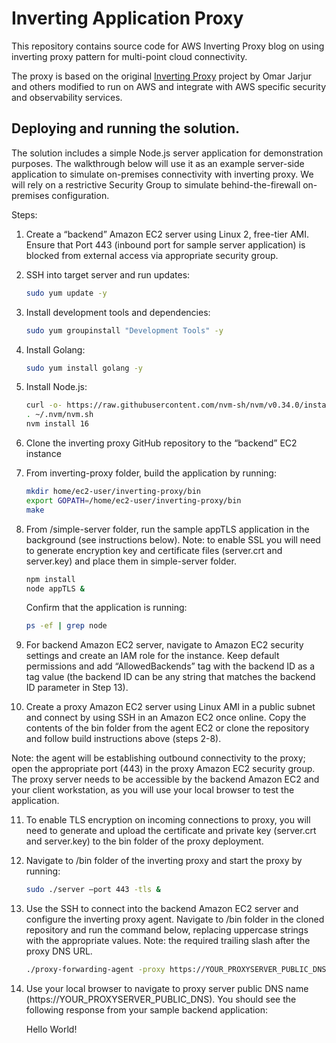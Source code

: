 # Inverting Application Proxy
This repository contains source code for AWS Inverting Proxy blog on using inverting proxy pattern for multi-point cloud connectivity.

The proxy is based on the original [Inverting Proxy](https://github.com/google/inverting-proxy) project by Omar Jarjur and others modified to run on AWS and integrate with AWS specific security and observability services.

## Deploying and running the solution.

The solution includes a simple Node.js  server application for demonstration purposes. The walkthrough below will use it as an example server-side application to simulate on-premises connectivity with inverting proxy. We will rely on a restrictive Security Group to simulate behind-the-firewall on-premises configuration.

Steps:

1.	Create a “backend” Amazon EC2 server using Linux 2, free-tier AMI. Ensure that Port 443 (inbound port for  sample server application) is blocked from external access via appropriate security group.

2.	SSH into target server and run updates:

    ```sh
    sudo yum update -y
    ```

3.	Install development tools and dependencies:

    ```sh
    sudo yum groupinstall "Development Tools" -y
    ```

4.	Install Golang:

    ```sh
  	sudo yum install golang -y
    ```

5.	Install Node.js:
    
    ```sh
  	curl -o- https://raw.githubusercontent.com/nvm-sh/nvm/v0.34.0/install.sh | bash
    . ~/.nvm/nvm.sh
    nvm install 16
    ```

6.	Clone the inverting proxy GitHub repository to the “backend” EC2 instance

7.	From inverting-proxy folder, build the application by running:

    ```sh
    mkdir home/ec2-user/inverting-proxy/bin
    export GOPATH=/home/ec2-user/inverting-proxy/bin
    make
    ```

8.	From /simple-server folder, run the sample appTLS application in the background (see instructions below). Note: to enable SSL you will need to generate encryption key and certificate files (server.crt and server.key) and place them in simple-server folder. 

    ```sh
    npm install
    node appTLS &
    ```

    Confirm that the application is running:

    ```sh
    ps -ef | grep node
    ```

9.	For backend Amazon EC2 server, navigate to Amazon EC2 security settings and create an IAM role for the instance. Keep default permissions and add “AllowedBackends” tag with the backend ID as a tag value (the backend ID can be any string that matches the backend ID parameter in Step 13).

10.	Create a proxy Amazon EC2 server using Linux AMI in a public subnet and connect by using SSH in an Amazon EC2 once online. Copy the contents of the bin folder from the agent EC2 or clone the repository and follow build instructions above (steps 2-8).

Note: the agent will be establishing outbound connectivity to the proxy; open the appropriate port (443) in the proxy Amazon EC2 security group. The proxy server needs to be accessible by the backend Amazon EC2 and your client workstation, as you will use your local browser to test the application. 

11.	To enable TLS encryption on incoming connections to proxy, you will need to generate and upload the certificate and private key (server.crt and server.key) to the bin folder of the proxy deployment.  

12.	Navigate to /bin folder of the inverting proxy and start the proxy by running:

    ```sh
    sudo ./server –port 443 -tls &
    ```

13.	Use the SSH to connect into the backend Amazon EC2 server and configure the inverting proxy agent. Navigate to /bin folder in the cloned repository and run the command below, replacing uppercase strings with the appropriate values. Note: the required trailing slash after the proxy DNS URL.

    ```sh
    ./proxy-forwarding-agent -proxy https://YOUR_PROXYSERVER_PUBLIC_DNS/ -backend SampleBackend-host localhost:443 -scheme https
    ```

14.	Use your local browser to navigate to proxy server public DNS name (https://YOUR_PROXYSERVER_PUBLIC_DNS). You should see the following response from your sample backend application: 

    Hello World!

